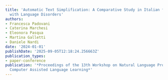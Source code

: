```yaml
---
title: 'Automatic Text Simplification: A Comparative Study in Italian for Children
  with Language Disorders'
authors:
- Francesca Padovani
- Caterina Marchesi
- Eleonora Pasqua
- Martina Galletti
- Daniele Nardi
date: '2024-01-01'
publishDate: '2025-09-05T12:18:24.256663Z'
publication_types:
- paper-conference
publication: '*Proceedings of the 13th Workshop on Natural Language Processing for
  Computer Assisted Language Learning*'
---
```

